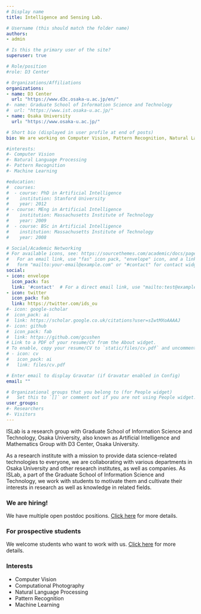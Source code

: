 ```yaml
---
# Display name
title: Intelligence and Sensing Lab.

# Username (this should match the folder name)
authors:
- admin

# Is this the primary user of the site?
superuser: true

# Role/position
#role: D3 Center

# Organizations/Affiliations
organizations:
- name: D3 Center
  url: "https://www.d3c.osaka-u.ac.jp/en/"
#- name: Graduate School of Information Science and Technology
#  url: "https://www.ist.osaka-u.ac.jp/"
- name: Osaka University
  url: "https://www.osaka-u.ac.jp/"

# Short bio (displayed in user profile at end of posts)
bio: We are working on Computer Vision, Pattern Recognition, Natural Language Processing, and Machine Learning.

#interests:
#- Computer Vision
#- Natural Language Processing
#- Pattern Recognition
#- Machine Learning

#education:
#  courses:
#  - course: PhD in Artificial Intelligence
#    institution: Stanford University
#    year: 2012
# - course: MEng in Artificial Intelligence
#    institution: Massachusetts Institute of Technology
#    year: 2009
#  - course: BSc in Artificial Intelligence
#    institution: Massachusetts Institute of Technology
#    year: 2008

# Social/Academic Networking
# For available icons, see: https://sourcethemes.com/academic/docs/page-builder/#icons
#   For an email link, use "fas" icon pack, "envelope" icon, and a link in the
#   form "mailto:your-email@example.com" or "#contact" for contact widget.
social:
- icon: envelope
  icon_pack: fas
  link: '#contact'  # For a direct email link, use "mailto:test@example.org".
- icon: twitter
  icon_pack: fab
  link: https://twitter.com/ids_ou
#- icon: google-scholar
#  icon_pack: ai
#  link: https://scholar.google.co.uk/citations?user=sIwtMXoAAAAJ
#- icon: github
#  icon_pack: fab
#  link: https://github.com/gcushen
# Link to a PDF of your resume/CV from the About widget.
# To enable, copy your resume/CV to `static/files/cv.pdf` and uncomment the lines below.
# - icon: cv
#   icon_pack: ai
#   link: files/cv.pdf

# Enter email to display Gravatar (if Gravatar enabled in Config)
email: ""

# Organizational groups that you belong to (for People widget)
#   Set this to `[]` or comment out if you are not using People widget.
user_groups:
#- Researchers
#- Visitors
---
```


ISLab is a research group with Graduate School of Information Science and Technology, Osaka University, also known as Artificial Intelligence and Mathematics Group with D3 Center, Osaka University.

As a research institute with a mission to provide data science-related technologies to everyone, we are collaborating with various departments in Osaka University and other research institutes, as well as companies. As ISLab, a part of the Graduate School of Information Science and Technology, we work with students to motivate them and cultivate their interests in research as well as knowledge in related fields. 

### We are hiring!

We have multiple open postdoc positions. [Click here](/en/post/we-are-hiring/) for more details. 

### For prospective students

We welcome students who want to work with us. [Click here](/en/post/prospective-students/) for more details.

### Interests
- Computer Vision
- Computational Photography
- Natural Language Processing
- Pattern Recognition
- Machine Learning